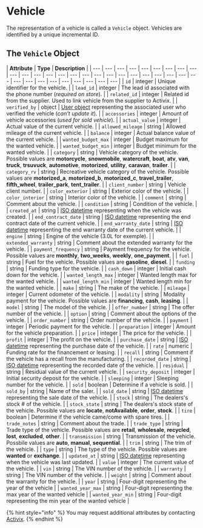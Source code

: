 # Vehicle

The representation of a vehicle is called a `Vehicle` object. Vehicles are identified by a unique incremental ID.

## The `Vehicle` Object

| **Attribute** | **Type** | **Description** |
| --- | --- | --- | --- | --- | --- | --- | --- | --- | --- | --- | --- | --- | --- | --- | --- | --- | --- | --- | --- | --- | --- | --- | --- | --- | --- | --- | --- | --- | --- | --- | --- | --- | --- |
| `id` | integer | Unique identifier for the vehicle. |
| `lead_id` | integer | The lead id associated with the phone number \(_required on store_\). |
| `related_id` | integer | Related id from the supplier. Used to link vehicle from the supplier to Activix. |
| `verified_by` | object | [​​User object](https://docs.crm.activix.ca/objects/user) representing the associated user who verified the vehicle \(_can't update it_\). |
| `accessories` | integer | Amount of vehicle accessories \(_used for sold vehicle_\). |
| `actual_value` | integer | Actual value of the current vehicle. |
| `allowed_mileage` | string | Allowed mileage of the current vehicle. |
| `balance` | integer | Actual balance value of the current vehicle. |
| `wanted_budget_max` | integer | Budget maximum for the wanted vehicle. |
| `wanted_budget_min` | integer | Budget minimum for the wanted vehicle. |
| `category` | string | Vehicle category of the vehicle. Possible values are **motorcycle**, **snowmobile**, **watercraft**, **boat**, **atv**, **van**, **truck**, **trsuvuck**, **automotive**, **motorized**, **utility**, **caravan**, **trailer**. |
| `category_rv` | string | Recreative vehicle category of the vehicle. Possible values are **motorized\_a**, **motorized\_b**, **motorized\_c**, **travel\_trailer**, **fifth\_wheel**, **trailer\_park**, **tent\_trailer**. |
| `client_number` | string | Vehicle client number. |
| `color_exterior` | string | Exterior color of the vehicle. |
| `color_interior` | string | Interior color of the vehicle. |
| `comment` | string | Comment about the vehicle. |
| `condition` | string | Condition of the vehicle. |
| `created_at` | string | [ISO datetime](https://en.wikipedia.org/wiki/ISO_8601) representing when the vehicle was created. |
| `end_contract_date` | string | [​​​ISO datetime](https://en.wikipedia.org/wiki/ISO_8601) representing the end contract date of the current vehicle. |
| `end_warranty_date` | string | [​​​ISO datetime](https://en.wikipedia.org/wiki/ISO_8601) representing the end warranty date of the current vehicle. |
| `engine` | string | Engine of the vehicle \(3.0L for exemple\). |
| `extended_warranty` | string | Comment about the extended warranty for the vehicle. |
| `payment_frequency` | string | Payment frequency for the vehicle. Possible values are **monthly**, **two\_weeks**, **weekly**, **one\_payment**. |
| `fuel` | string | Fuel for the vehicle. Possible values are **gasoline**, **diesel**. |
| `funding` | string | Funding type for the vehicle. |
| `cash_down` | integer | Initial cash down for the vehicle. |
| `wanted_length_max` | integer | Wanted length max for the wanted vehicle. |
| `wanted_length_min` | integer | Wanted length min for the wanted vehicle. |
| `make` | string | The make of the vehicle. |
| `mileage` | integer | Current odometer of the vehicle. |
| `modality` | string | Modality payment for the vehicle. Possible values are **financing**, **cash**, **leasing**. |
| `model` | string | The model of the vehicle. |
| `offer_number` | string | The offer number of the vehicle. |
| `option` | string | Comment about the options of the vehicle. |
| `order_number` | string | Order number of the vehicle. |
| `payment` | integer | Periodic payment for the vehicle. |
| `preparation` | integer | Amount for the vehicle preparation. |
| `price` | integer | The price for the vehicle. |
| `profit` | integer | The profit on the vehicle. |
| `purchase_date` | string | [​​​ISO datetime](https://en.wikipedia.org/wiki/ISO_8601) representing the purchase date of the vehicle. |
| `rate` | numeric | Funding rate for the financement or leasing. |
| `recall` | string | Comment if the vehicle has a recall from the manufacturing. |
| `recorded_date` | string | [​​​ISO datetime](https://en.wikipedia.org/wiki/ISO_8601) representing the recorded date of the vehicle. |
| `residual` | string | Residual value of the current vehicle. |
| `security_deposit` | integer | Initial security deposit for the vehicle. |
| `sleeping` | integer | Sleeping number for the vehicle. |
| `sold` | boolean | Determine if a vehicle is sold. |
| `sold_by` | string | Name of the saler. |
| `sold_date` | string | [​​​ISO datetime](https://en.wikipedia.org/wiki/ISO_8601) representing the sale date of the vehicle. |
| `stock` | string | The dealers's stock \# of the vehicle. |
| `stock_state` | string | The dealers's stock state of the vehicle. Possible values are **locate**, **notAvailable**, **order**, **stock**. |
| `tire` | boolean | Determine if the vehicle came/come with spare tires. |
| `trade_notes` | string | Comment about the trade. |
| `trade_type` | string | Trade type of the vehicle. Possible values are **retail**, **wholesale**, **recycled**, **lost**, **excluded**, **other**. |
| `transmission` | string | Transmission of the vehicle. Possbile values are **auto**, **manual**, **sequential**. |
| `trim` | string | The trim of the vehicle. |
| `type` | string | The type of the vehicle. Possible values are **wanted** or **exchange**. |
| `updated_at` | string | [ISO datetime](https://en.wikipedia.org/wiki/ISO_8601) representing when the vehicle was last updated. |
| `value` | integer | The current value of the vehicle. |
| `vin` | string | The VIN number of the vehicle. |
| `warranty` | string | The VIN number of the vehicle. |
| `weight` | string | Comment about the warranty for the vehicle. |
| `year` | string | Four-digit representing the year of the vehicle |
| `wanted_year_max` | string | Four-digit representing the max year of the wanted vehicle |
| `wanted_year_min` | string | Four-digit representing the min year of the wanted vehicle |

{% hint style="info" %}
You may request additional attributes by contacting [Activix](https://activix.ca/en/contact-us).
{% endhint %}


